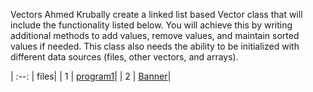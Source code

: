 Vectors
Ahmed Krubally
create a linked list based Vector class that will include the functionality listed below. You will achieve this by writing additional methods to add values, remove values, and maintain sorted values if needed. This class also needs the ability to be initialized with different data sources (files, other vectors, and arrays).

| :--: | files|
|  1   | [program1](program1.cpp)|
|  2   | [Banner](Banner.md)|

